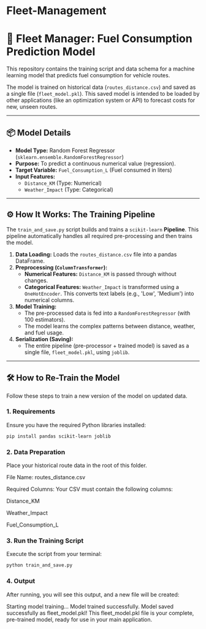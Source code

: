 # Fleet-Management

# 🚀 Fleet Manager: Fuel Consumption Prediction Model

This repository contains the training script and data schema for a machine learning model that predicts fuel consumption for vehicle routes.

The model is trained on historical data (`routes_distance.csv`) and saved as a single file (`fleet_model.pkl`). This saved model is intended to be loaded by other applications (like an optimization system or API) to forecast costs for new, unseen routes.

---

## 📦 Model Details

* **Model Type:** Random Forest Regressor (`sklearn.ensemble.RandomForestRegressor`)
* **Purpose:** To predict a continuous numerical value (regression).
* **Target Variable:** `Fuel_Consumption_L` (Fuel consumed in liters)
* **Input Features:**
    * `Distance_KM` (Type: Numerical)
    * `Weather_Impact` (Type: Categorical)

---

## ⚙️ How It Works: The Training Pipeline

The `train_and_save.py` script builds and trains a `scikit-learn` **Pipeline**. This pipeline automatically handles all required pre-processing and then trains the model.

1.  **Data Loading:** Loads the `routes_distance.csv` file into a pandas DataFrame.
2.  **Preprocessing (`ColumnTransformer`):**
    * **Numerical Features:** `Distance_KM` is passed through without changes.
    * **Categorical Features:** `Weather_Impact` is transformed using a `OneHotEncoder`. This converts text labels (e.g., 'Low', 'Medium') into numerical columns.
3.  **Model Training:**
    * The pre-processed data is fed into a `RandomForestRegressor` (with 100 estimators).
    * The model learns the complex patterns between distance, weather, and fuel usage.
4.  **Serialization (Saving):**
    * The entire pipeline (pre-processor + trained model) is saved as a single file, `fleet_model.pkl`, using `joblib`.

---

## 🛠️ How to Re-Train the Model

Follow these steps to train a new version of the model on updated data.

### 1. Requirements
Ensure you have the required Python libraries installed:

```bash
pip install pandas scikit-learn joblib
```
### 2. Data Preparation
Place your historical route data in the root of this folder.

File Name: routes_distance.csv

Required Columns: Your CSV must contain the following columns:

Distance_KM

Weather_Impact

Fuel_Consumption_L

### 3. Run the Training Script
Execute the script from your terminal:

```bash
python train_and_save.py
```
### 4. Output
After running, you will see this output, and a new file will be created:

Starting model training...
Model trained successfully.
Model saved successfully as fleet_model.pkl!
This fleet_model.pkl file is your complete, pre-trained model, ready for use in your main application.
